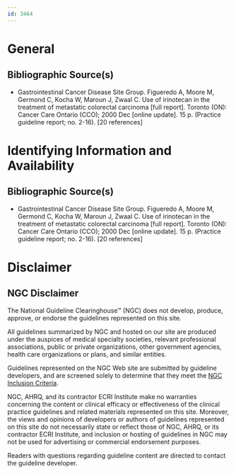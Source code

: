 ```yaml
---
id: 3464
---
```


# General

## Bibliographic Source(s)

- Gastrointestinal Cancer Disease Site Group. Figueredo A, Moore M, Germond C, Kocha W, Maroun J, Zwaal C. Use of irinotecan in the treatment of metastatic colorectal carcinoma [full report]. Toronto (ON): Cancer Care Ontario (CCO); 2000 Dec [online update]. 15 p. (Practice guideline report; no. 2-16). [20 references]

# Identifying Information and Availability

## Bibliographic Source(s)

- Gastrointestinal Cancer Disease Site Group. Figueredo A, Moore M, Germond C, Kocha W, Maroun J, Zwaal C. Use of irinotecan in the treatment of metastatic colorectal carcinoma [full report]. Toronto (ON): Cancer Care Ontario (CCO); 2000 Dec [online update]. 15 p. (Practice guideline report; no. 2-16). [20 references]

# Disclaimer

## NGC Disclaimer

The National Guideline Clearinghouse™ (NGC) does not develop, produce, approve, or endorse the guidelines represented on this site.

All guidelines summarized by NGC and hosted on our site are produced under the auspices of medical specialty societies, relevant professional associations, public or private organizations, other government agencies, health care organizations or plans, and similar entities.

Guidelines represented on the NGC Web site are submitted by guideline developers, and are screened solely to determine that they meet the [NGC Inclusion Criteria](/help-and-about/summaries/inclusion-criteria).

NGC, AHRQ, and its contractor ECRI Institute make no warranties concerning the content or clinical efficacy or effectiveness of the clinical practice guidelines and related materials represented on this site. Moreover, the views and opinions of developers or authors of guidelines represented on this site do not necessarily state or reflect those of NGC, AHRQ, or its contractor ECRI Institute, and inclusion or hosting of guidelines in NGC may not be used for advertising or commercial endorsement purposes.

Readers with questions regarding guideline content are directed to contact the guideline developer.

